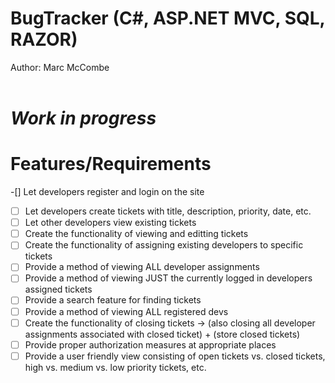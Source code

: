 # BugTracker (C#, ASP.NET MVC, SQL, RAZOR)
Author: Marc McCombe <br /> <br />
# *Work in progress*
# Features/Requirements
-[] Let developers register and login on the site
-[ ] Let developers create tickets with title, description, priority, date, etc.
-[ ] Let other developers view existing tickets
-[ ] Create the functionality of viewing and editting tickets
-[ ] Create the functionality of assigning existing developers to specific tickets
-[ ] Provide a method of viewing ALL developer assignments
-[ ] Provide a method of viewing JUST the currently logged in developers assigned tickets
-[ ] Provide a search feature for finding tickets
-[ ] Provide a method of viewing ALL registered devs
-[ ] Create the functionality of closing tickets -> (also closing all developer assignments associated with closed ticket) + (store closed tickets)
-[ ] Provide proper authorization measures at appropriate places
-[ ] Provide a user friendly view consisting of open tickets vs. closed tickets, high vs. medium vs. low priority tickets, etc. 
